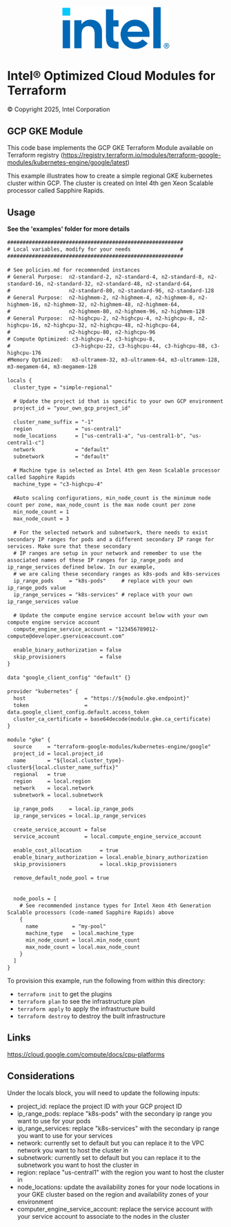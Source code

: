 <p align="center">
  <img src="https://github.com/intel/terraform-intel-gcp-gke/blob/main/images/logo-classicblue-800px.png?raw=true" alt="Intel Logo" width="250"/>
</p>

# Intel® Optimized Cloud Modules for Terraform

© Copyright 2025, Intel Corporation

## GCP GKE Module

This code base implements the GCP GKE Terraform Module available on Terraform registry (https://registry.terraform.io/modules/terraform-google-modules/kubernetes-engine/google/latest)

This example illustrates how to create a simple regional GKE kubernetes cluster within GCP. The cluster is created on Intel 4th gen Xeon Scalable processor called Sapphire Rapids.


## Usage

**See the 'examples' folder for more details**

```hcl
#########################################################
# Local variables, modify for your needs                #
#########################################################

# See policies.md for recommended instances
# General Purpose:  n2-standard-2, n2-standard-4, n2-standard-8, n2-standard-16, n2-standard-32, n2-standard-48, n2-standard-64,
#                   n2-standard-80, n2-standard-96, n2-standard-128
# General Purpose:  n2-highmem-2, n2-highmem-4, n2-highmem-8, n2-highmem-16, n2-highmem-32, n2-highmem-48, n2-highmem-64,
#                   n2-highmem-80, n2-highmem-96, n2-highmem-128
# General Purpose:  n2-highcpu-2, n2-highcpu-4, n2-highcpu-8, n2-highcpu-16, n2-highcpu-32, n2-highcpu-48, n2-highcpu-64,
#                   n2-highcpu-80, n2-highcpu-96
# Compute Optimized: c3-highcpu-4, c3-highcpu-8,
#                    c3-highcpu-22, c3-highcpu-44, c3-highcpu-88, c3-highcpu-176
#Memory Optimized:   m3-ultramem-32, m3-ultramem-64, m3-ultramem-128, m3-megamem-64, m3-megamem-128

locals {
  cluster_type = "simple-regional"

  # Update the project id that is specific to your own GCP environment
  project_id = "your_own_gcp_project_id"

  cluster_name_suffix = "-1"
  region              = "us-central1"
  node_locations      = ["us-central1-a", "us-central1-b", "us-central1-c"]
  network             = "default"
  subnetwork          = "default"

  # Machine type is selected as Intel 4th gen Xeon Scalable processor called Sapphire Rapids
  machine_type = "c3-highcpu-4"

  #Auto scaling configurations, min_node_count is the minimum node count per zone, max_node_count is the max node count per zone
  min_node_count = 1
  max_node_count = 3

  # For the selected network and subnetwork, there needs to exist secondary IP ranges for pods and a different secondary IP range for services. Make sure that these secondary
  # IP ranges are setup in your network and remember to use the associated names of these IP ranges for ip_range_pods and ip_range_services defined below. In our example,
  # we are caling these secondary ranges as k8s-pods and k8s-services
  ip_range_pods     = "k8s-pods"     # replace with your own ip_range_pods value
  ip_range_services = "k8s-services" # replace with your own ip_range_services value

  # Update the compute engine service account below with your own compute engine service account
  compute_engine_service_account = "123456789012-compute@developer.gserviceaccount.com"

  enable_binary_authorization = false
  skip_provisioners           = false
}

data "google_client_config" "default" {}

provider "kubernetes" {
  host                   = "https://${module.gke.endpoint}"
  token                  = data.google_client_config.default.access_token
  cluster_ca_certificate = base64decode(module.gke.ca_certificate)
}

module "gke" {
  source     = "terraform-google-modules/kubernetes-engine/google"
  project_id = local.project_id
  name       = "${local.cluster_type}-cluster${local.cluster_name_suffix}"
  regional   = true
  region     = local.region
  network    = local.network
  subnetwork = local.subnetwork

  ip_range_pods     = local.ip_range_pods
  ip_range_services = local.ip_range_services

  create_service_account = false
  service_account        = local.compute_engine_service_account

  enable_cost_allocation      = true
  enable_binary_authorization = local.enable_binary_authorization
  skip_provisioners           = local.skip_provisioners

  remove_default_node_pool = true


  node_pools = [
    # See recommended instance types for Intel Xeon 4th Generation Scalable processors (code-named Sapphire Rapids) above
    {
      name           = "my-pool"
      machine_type   = local.machine_type
      min_node_count = local.min_node_count
      max_node_count = local.max_node_count
    }
  ]
}
```

To provision this example, run the following from within this directory:
- `terraform init` to get the plugins
- `terraform plan` to see the infrastructure plan
- `terraform apply` to apply the infrastructure build
- `terraform destroy` to destroy the built infrastructure


## Links
https://cloud.google.com/compute/docs/cpu-platforms

## Considerations  

Under the locals block, you will need to update the following inputs: 
- project_id: replace the project ID with your GCP project ID 
- ip_range_pods: replace "k8s-pods" with the secondary ip range you want to use for your pods 
- ip_range_services: replace "k8s-services" with the secondary ip range you want to use for your services
- network: currently set to default but you can replace it to the VPC network you want to host the cluster in 
- subnetwork: currently set to default but you can replace it to the subnetwork you want to host the cluster in 
- region: replace "us-central1" with the region you want to host the cluster in 
- node_locations: update the availability zones for your node locations in your GKE cluster based on the region and availability zones of your environment
- computer_engine_service_account: replace the service account with your service account to associate to the nodes in the cluster
